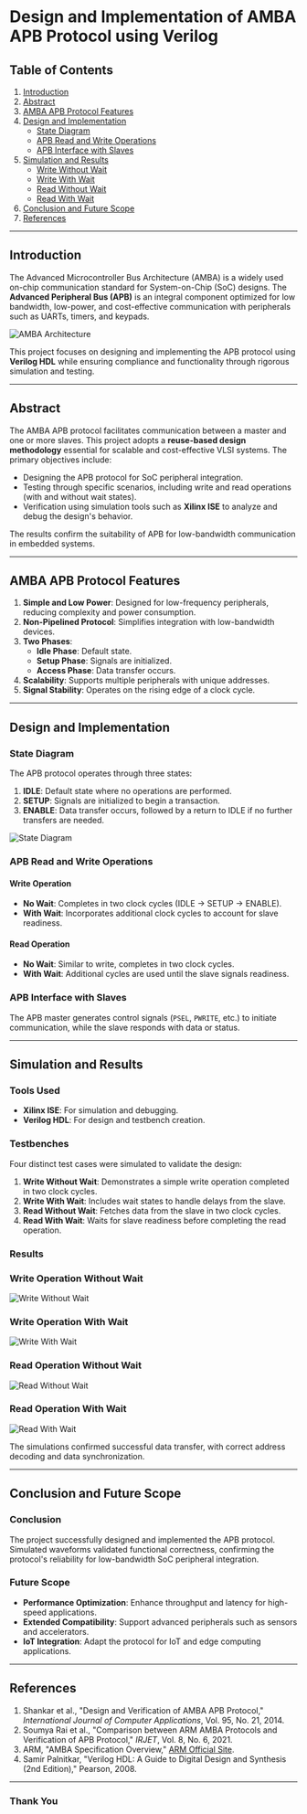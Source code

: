 # Design and Implementation of AMBA APB Protocol using Verilog

## Table of Contents
1. [Introduction](#introduction)
2. [Abstract](#abstract)
3. [AMBA APB Protocol Features](#amba-apb-protocol-features)
4. [Design and Implementation](#design-and-implementation)
    - [State Diagram](#state-diagram)
    - [APB Read and Write Operations](#apb-read-and-write-operations)
    - [APB Interface with Slaves](#apb-interface-with-slaves)
5. [Simulation and Results](#simulation-and-results)
    - [Write Without Wait](#write-operation-without-wait)
    - [Write With Wait](#write-operation-with-wait)
    - [Read Without Wait](#read-operation-without-wait)
    - [Read With Wait](#read-operation-with-wait)
6. [Conclusion and Future Scope](#conclusion-and-future-scope)
7. [References](#references)

---

## Introduction
The Advanced Microcontroller Bus Architecture (AMBA) is a widely used on-chip communication standard for System-on-Chip (SoC) designs. The **Advanced Peripheral Bus (APB)** is an integral component optimized for low bandwidth, low-power, and cost-effective communication with peripherals such as UARTs, timers, and keypads.

![AMBA Architecture](images/amba_arch.png "AMBA Architecture Diagram")

This project focuses on designing and implementing the APB protocol using **Verilog HDL** while ensuring compliance and functionality through rigorous simulation and testing.

---

## Abstract
The AMBA APB protocol facilitates communication between a master and one or more slaves. This project adopts a **reuse-based design methodology** essential for scalable and cost-effective VLSI systems. The primary objectives include:
- Designing the APB protocol for SoC peripheral integration.
- Testing through specific scenarios, including write and read operations (with and without wait states).
- Verification using simulation tools such as **Xilinx ISE** to analyze and debug the design's behavior.

The results confirm the suitability of APB for low-bandwidth communication in embedded systems.

---

## AMBA APB Protocol Features
1. **Simple and Low Power**: Designed for low-frequency peripherals, reducing complexity and power consumption.
2. **Non-Pipelined Protocol**: Simplifies integration with low-bandwidth devices.
3. **Two Phases**:
   - **Idle Phase**: Default state.
   - **Setup Phase**: Signals are initialized.
   - **Access Phase**: Data transfer occurs.
5. **Scalability**: Supports multiple peripherals with unique addresses.
6. **Signal Stability**: Operates on the rising edge of a clock cycle.

---

## Design and Implementation

### State Diagram
The APB protocol operates through three states:
1. **IDLE**: Default state where no operations are performed.
2. **SETUP**: Signals are initialized to begin a transaction.
3. **ENABLE**: Data transfer occurs, followed by a return to IDLE if no further transfers are needed.

![State Diagram](images/state_diagram.png "State Diagram of APB Protocol")

### APB Read and Write Operations
#### Write Operation
- **No Wait**: Completes in two clock cycles (IDLE → SETUP → ENABLE).
- **With Wait**: Incorporates additional clock cycles to account for slave readiness.

#### Read Operation
- **No Wait**: Similar to write, completes in two clock cycles.
- **With Wait**: Additional cycles are used until the slave signals readiness.

### APB Interface with Slaves
The APB master generates control signals (`PSEL`, `PWRITE`, etc.) to initiate communication, while the slave responds with data or status.

---

## Simulation and Results
### Tools Used
- **Xilinx ISE**: For simulation and debugging.
- **Verilog HDL**: For design and testbench creation.

### Testbenches
Four distinct test cases were simulated to validate the design:
1. **Write Without Wait**: Demonstrates a simple write operation completed in two clock cycles.
2. **Write With Wait**: Includes wait states to handle delays from the slave.
3. **Read Without Wait**: Fetches data from the slave in two clock cycles.
4. **Read With Wait**: Waits for slave readiness before completing the read operation.

### Results

### Write Operation Without Wait
![Write Without Wait](images/waveform_write_with_no_wait.png "Waveform for Write Without Wait")

### Write Operation With Wait
![Write With Wait](images/waveform_write_with_wait.png "Waveform for Write With Wait")

### Read Operation Without Wait
![Read Without Wait](images/waveform_read_with_no_wait.png "Waveform for Read Without Wait")

### Read Operation With Wait
![Read With Wait](images/waveform_read_with_wait.png "Waveform for Read With Wait")

The simulations confirmed successful data transfer, with correct address decoding and data synchronization.

---

## Conclusion and Future Scope
### Conclusion
The project successfully designed and implemented the APB protocol. Simulated waveforms validated functional correctness, confirming the protocol's reliability for low-bandwidth SoC peripheral integration.

### Future Scope
- **Performance Optimization**: Enhance throughput and latency for high-speed applications.
- **Extended Compatibility**: Support advanced peripherals such as sensors and accelerators.
- **IoT Integration**: Adapt the protocol for IoT and edge computing applications.

---

## References
1. Shankar et al., "Design and Verification of AMBA APB Protocol," *International Journal of Computer Applications*, Vol. 95, No. 21, 2014.
2. Soumya Rai et al., "Comparison between ARM AMBA Protocols and Verification of APB Protocol," *IRJET*, Vol. 8, No. 6, 2021.
3. ARM, "AMBA Specification Overview," [ARM Official Site](http://www.arm.com).
4. Samir Palnitkar, "Verilog HDL: A Guide to Digital Design and Synthesis (2nd Edition)," Pearson, 2008.

---

### Thank You

